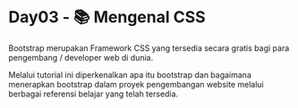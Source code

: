 # Day03 - 📚 Mengenal CSS

Bootstrap merupakan Framework CSS yang tersedia secara gratis bagi para pengembang / developer web di dunia.

Melalui tutorial ini diperkenalkan apa itu bootstrap dan bagaimana menerapkan bootstrap dalam proyek pengembangan website melalui berbagai referensi belajar yang telah tersedia.


